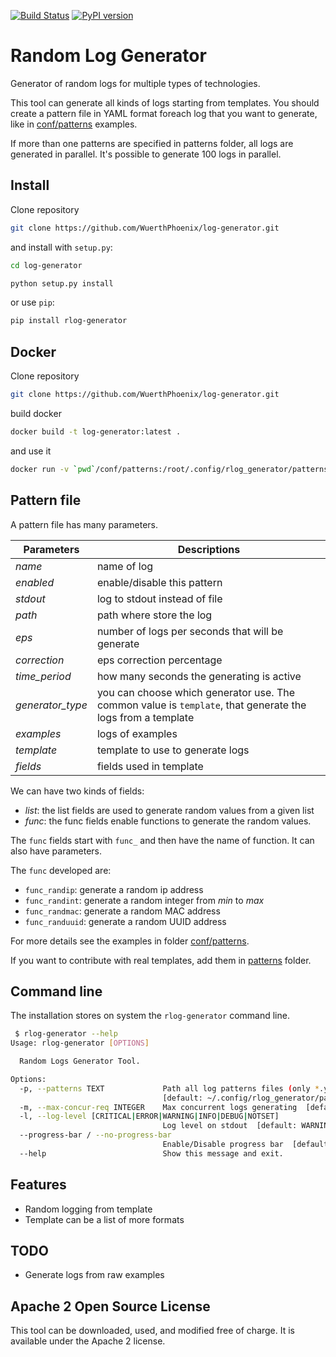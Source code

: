 [![Build Status](https://travis-ci.org/WuerthPhoenix/log-generator.svg?branch=develop)](https://travis-ci.org/WuerthPhoenix/log-generator)
[![PyPI version](https://badge.fury.io/py/rlog-generator.png)](https://badge.fury.io/py/rlog-generator)

# Random Log Generator

Generator of random logs for multiple types of technologies.

This tool can generate all kinds of logs starting from templates.
You should create a pattern file in YAML format foreach log that you want to generate, like in [conf/patterns](conf/patterns) examples.

If more than one patterns are specified in patterns folder, all logs are generated in parallel. It's possible to generate 100 logs in parallel.

## Install

Clone repository

```bash
git clone https://github.com/WuerthPhoenix/log-generator.git
```

and install with `setup.py`:

```bash
cd log-generator

python setup.py install
```

or use `pip`:

```bash
pip install rlog-generator
```

## Docker

Clone repository

```bash
git clone https://github.com/WuerthPhoenix/log-generator.git
```

build docker

```bash
docker build -t log-generator:latest .
```

and use it

```bash
docker run -v `pwd`/conf/patterns:/root/.config/rlog_generator/patterns log-generator
```

## Pattern file

A pattern file has many parameters.

| Parameters | Descriptions |
| ---------- | ------------ |
| _name_ | name of log
| _enabled_ | enable/disable this pattern
| _stdout_ | log to stdout instead of file
| _path_ | path where store the log
| _eps_ | number of logs per seconds that will be generate
| _correction_ | eps correction percentage
| _time_period_ | how many seconds the generating is active
| _generator_type_ | you can choose which generator use. The common value is `template`, that generate the logs from a template
| _examples_ | logs of examples
| _template_ | template to use to generate logs
| _fields_ | fields used in template

We can have two kinds of fields:
 - _list_: the list fields are used to generate random values from a given list
 - _func_: the func fields enable functions to generate the random values.

The `func` fields start with `func_` and then have the name of function. It can also have parameters.

The `func` developed are:
 - `func_randip`: generate a random ip address
 - `func_randint`: generate a random integer from _min_ to _max_
 - `func_randmac`: generate a random MAC address
 - `func_randuuid`: generate a random UUID address

For more details see the examples in folder [conf/patterns](conf/patterns).

If you want to contribute with real templates, add them in [patterns](patterns) folder.

## Command line

The installation stores on system the `rlog-generator` command line.

```bash
 $ rlog-generator --help
Usage: rlog-generator [OPTIONS]

  Random Logs Generator Tool.

Options:
  -p, --patterns TEXT             Path all log patterns files (only *.yml)
                                  [default: ~/.config/rlog_generator/patterns]
  -m, --max-concur-req INTEGER    Max concurrent logs generating  [default: 10]
  -l, --log-level [CRITICAL|ERROR|WARNING|INFO|DEBUG|NOTSET]
                                  Log level on stdout  [default: WARNING]
  --progress-bar / --no-progress-bar
                                  Enable/Disable progress bar  [default: False]
  --help                          Show this message and exit.

```

## Features

 - Random logging from template
 - Template can be a list of more formats

## TODO

 - Generate logs from raw examples

## Apache 2 Open Source License
This tool can be downloaded, used, and modified free of charge. It is available under the Apache 2 license.